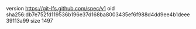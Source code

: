 version https://git-lfs.github.com/spec/v1
oid sha256:db7e752fd119536b196e37d168ba8003435ef6f988d4dd9ee4b1deee39113a99
size 1497
